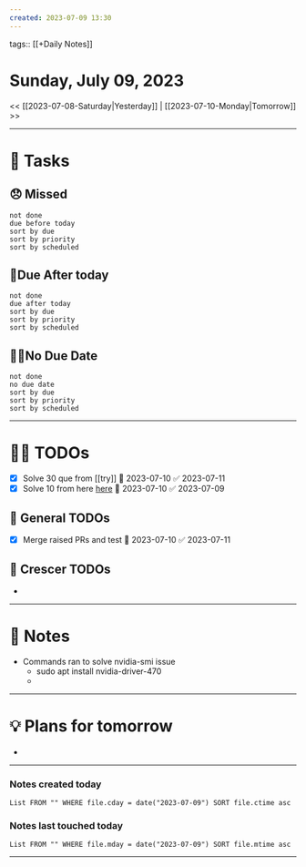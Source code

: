 ```yaml
---
created: 2023-07-09 13:30
---
```

tags:: [[+Daily Notes]]

# Sunday, July 09, 2023

<< [[2023-07-08-Saturday|Yesterday]] | [[2023-07-10-Monday|Tomorrow]] >>

---
# 💪 Tasks

## 😞 Missed
```tasks
not done
due before today
sort by due
sort by priority
sort by scheduled
```
## 🤝Due After today
```tasks
not done
due after today
sort by due
sort by priority
sort by scheduled
```

## 💆‍♂️No Due Date
```tasks
not done
no due date
sort by due
sort by priority
sort by scheduled
```
---
# 🕵️‍♂️ TODOs
- [x] Solve 30 que from [[try]] 📅 2023-07-10 ✅ 2023-07-11
- [x] Solve 10 from here [here](https://leetcode.com/discuss/general-discussion/1050391/Must-do-Dynamic-programming-Problems-Category-wise) 📅 2023-07-10 ✅ 2023-07-09
## 🚀 General TODOs
- [x] Merge raised PRs and test 📅 2023-07-10 ✅ 2023-07-11


## 💼 Crescer TODOs
- 

---
# 📝 Notes
- Commands ran to solve nvidia-smi issue
	- sudo apt install nvidia-driver-470
	- 
---
# 💡 Plans for tomorrow
- 
---
### Notes created today
```dataview
List FROM "" WHERE file.cday = date("2023-07-09") SORT file.ctime asc
```

### Notes last touched today
```dataview
List FROM "" WHERE file.mday = date("2023-07-09") SORT file.mtime asc
```

---

